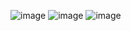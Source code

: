 
![image](https://github.com/user-attachments/assets/bc76dfb3-6e0f-4599-856e-31bd10283abd)
![image](https://github.com/user-attachments/assets/6f6d6153-b29f-49ad-bad6-feb2ea0f9d28)
![image](https://github.com/user-attachments/assets/8a8e6ae5-a81f-4a5d-ba08-2990dcdd4bee)

